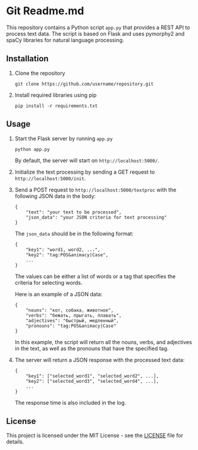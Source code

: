 # Git Readme.md 

This repository contains a Python script `app.py` that provides a REST API to process text data. The script is based on Flask and uses pymorphy2 and spaCy libraries for natural language processing. 

## Installation

1. Clone the repository
   ```
   git clone https://github.com/username/repository.git
   ```
2. Install required libraries using pip
   ```
   pip install -r requirements.txt
   ```

## Usage

1. Start the Flask server by running `app.py`
   ```
   python app.py
   ```
   By default, the server will start on `http://localhost:5000/`.

2. Initialize the text processing by sending a GET request to `http://localhost:5000/init`.

3. Send a POST request to `http://localhost:5000/textproc` with the following JSON data in the body:
   ```
   {
       "text": "your text to be processed",
       "json_data": "your JSON criteria for text processing"
   }
   ```
   The `json_data` should be in the following format:
   ```
   {
       "key1": "word1, word2, ...",
       "key2": "tag:POS&animacy|Case",
       ...
   }
   ```
   The values can be either a list of words or a tag that specifies the criteria for selecting words.

   Here is an example of a JSON data:
   ```
   {
       "nouns": "кот, собака, животное",
       "verbs": "бежать, прыгать, плавать",
       "adjectives": "быстрый, медленный",
       "pronouns": "tag:POS&animacy|Case"
   }
   ```
   In this example, the script will return all the nouns, verbs, and adjectives in the text, as well as the pronouns that have the specified tag.

4. The server will return a JSON response with the processed text data:
   ```
   {
       "key1": ["selected_word1", "selected_word2", ...],
       "key2": ["selected_word3", "selected_word4", ...],
       ...
   }
   ```
   The response time is also included in the log.

## License

This project is licensed under the MIT License - see the [LICENSE](LICENSE) file for details.